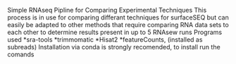 Simple RNAseq Pipline for Comparing Experimental Techniques
    This process is in use for comparing differant techniques for surfaceSEQ but can easily be adapted to other methods that require comparing RNA data sets to each other to determine results present in up to 5 RNAsew runs
Programs used
    *sra-tools
    *trimmomatic
    *Hisat2
    *featureCounts, (installed as subreads)
Installation via conda is strongly recomended, to install run the comands

